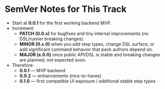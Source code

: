 # SemVer Notes for This Track

- Start at **0.0.1** for the first working backend MVP.
- Increment:
  - **PATCH (0.0.x)** for bugfixes and tiny internal improvements (no DSL/runner breaking changes).
  - **MINOR (0.x.0)** when you add step types, change DSL surface, or add significant command behavior that pack authors depend on.
  - **MAJOR (x.0.0)** once public API/DSL is stable and breaking changes are planned; not expected soon.
- Therefore:
  - **0.0.1** — MVP backend
  - **0.0.2** — enhancements (nice-to-haves)
  - **0.1.0** — first compatible UI exposure / additional stable step types
